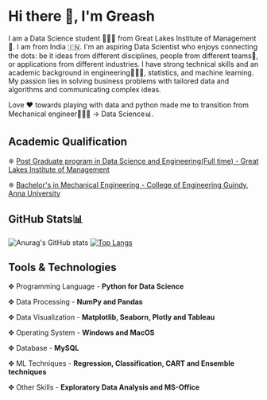 # **Hi there 👋, I'm Greash**

I am a Data Science student 👨🏻‍🎓 from Great Lakes Institute of Management 🏫.
I am from India 🇮🇳.
I'm an aspiring Data Scientist who enjoys connecting the dots: be it ideas from different disciplines, people from different teams👫, or applications from different industries. I have strong technical skills and an academic background in engineering👨🏻‍🏫, statistics, and machine learning.
My passion lies in solving business problems with tailored data and algorithms and communicating complex ideas.

Love ❤️ towards playing with data and python made me to transition from Mechanical engineer👨🏻‍🔧 -> Data Science📊.

## **Academic Qualification**

❈ [Post Graduate program in Data Science and Engineering(Full time) - Great Lakes Institute of Management](https://olympus1.mygreatlearning.com/eportfolio/private/ZXlKMGVYQWlPaUpLVjFRaUxDSmhiR2NpT2lKSVV6STFOaUo5LmV5SjFjMlZ5WDJsa0lqb3hNelV3TnprMmZRLmtIM0lQN2RvNE5SRDVtLU0xcWxfemdhVGxzN2UxRXJobTBzOUxkQWdUZ1E=?pb_id=10284)

❈ [Bachelor's in Mechanical Engineering - College of Engineering Guindy, Anna University](https://www.linkedin.com/in/greash-k/)

## **GitHub Stats**📊

![Anurag's GitHub stats](https://github-readme-stats.vercel.app/api?username=Greash3007&show_icons=true&theme=radical)  [![Top Langs](https://github-readme-stats.vercel.app/api/top-langs/?username=Greash3007&layout=compact&show_icons=true&theme=radical)](https://github.com/anuraghazra/github-readme-stats)

## **Tools & Technologies**

✥ Programming Language - **Python for Data Science**

✥ Data Processing - **NumPy and Pandas**

✥ Data Visualization - **Matplotlib, Seaborn, Plotly and Tableau**

✥ Operating System - **Windows and MacOS**

✥ Database - **MySQL**

✥ ML Techniques - **Regression, Classification, CART and Ensemble techniques**

✥ Other Skills - **Exploratory Data Analysis and MS-Office**
<!--
**Greash3007/Greash3007** is a ✨ _special_ ✨ repository because its `README.md` (this file) appears on your GitHub profile.

Here are some ideas to get you started:

- 🔭 I’m currently working on ...
- 🌱 I’m currently learning ...
- 👯 I’m looking to collaborate on ...
- 🤔 I’m looking for help with ...
- 💬 Ask me about ...
- 📫 How to reach me: ...
- 😄 Pronouns: ...
- ⚡ Fun fact: ...
-->
